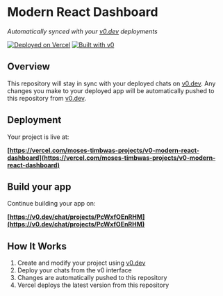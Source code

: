 # Modern React Dashboard

*Automatically synced with your [v0.dev](https://v0.dev) deployments*

[![Deployed on Vercel](https://img.shields.io/badge/Deployed%20on-Vercel-black?style=for-the-badge&logo=vercel)](https://vercel.com/moses-timbwas-projects/v0-modern-react-dashboard)
[![Built with v0](https://img.shields.io/badge/Built%20with-v0.dev-black?style=for-the-badge)](https://v0.dev/chat/projects/PcWxfOEnRHM)

## Overview

This repository will stay in sync with your deployed chats on [v0.dev](https://v0.dev).
Any changes you make to your deployed app will be automatically pushed to this repository from [v0.dev](https://v0.dev).

## Deployment

Your project is live at:

**[https://vercel.com/moses-timbwas-projects/v0-modern-react-dashboard](https://vercel.com/moses-timbwas-projects/v0-modern-react-dashboard)**

## Build your app

Continue building your app on:

**[https://v0.dev/chat/projects/PcWxfOEnRHM](https://v0.dev/chat/projects/PcWxfOEnRHM)**

## How It Works

1. Create and modify your project using [v0.dev](https://v0.dev)
2. Deploy your chats from the v0 interface
3. Changes are automatically pushed to this repository
4. Vercel deploys the latest version from this repository
